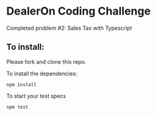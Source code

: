 # DealerOn Coding Challenge

Completed problem #2: Sales Tax with Typescript

## To install:

Please fork and clone this repo.

To install the dependencies:

```
npm install
```

To start your test specs 

```
npm test
```
